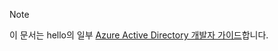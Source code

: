 > [!NOTE]
> 이 문서는 hello의 일부 [Azure Active Directory 개발자 가이드](../articles/active-directory/develop/active-directory-developers-guide.md)합니다.
>
>
